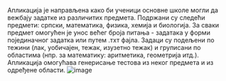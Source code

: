 Апликација је направљена како би ученици основне школе могли да вежбају задатке из различитих предмета. Подржани су следећи предмети: српски, математика, физика, хемија и биологија. 
За сваки предмет омогућен је унос већег броја питања - задатака у форми појединачног задатка или путем .тхт фајла. Задаци су подељени по тежини (лак, уобичајен, тежак, изузетно тежак) и груписани по областима (нпр. за математику: аритметика, геометрија итд.).
Апликација омогућава генерисање тестова из неког предмета и из одређене области.
![image](https://github.com/user-attachments/assets/2da100af-c141-4d27-9a88-34405e1f78f2)
